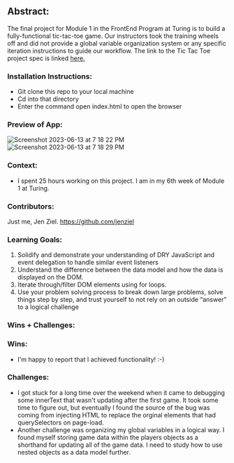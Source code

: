 ## Abstract:  
The final project for Module 1 in the FrontEnd Program at Turing is to build a fully-functional tic-tac-toe game. 
Our instructors took the training wheels off and did not provide a global variable organization system or any specific iteration instructions to guide our workflow. 
The link to the Tic Tac Toe project spec is linked [here.](https://frontend.turing.edu/projects/module-1/tic-tac-toe-solo-v2.html)
### Installation Instructions:
- Git clone this repo to your local machine
- Cd into that directory
- Enter the command open index.html to open the browser

### Preview of App:
![Screenshot 2023-06-13 at 7 18 22 PM](https://user-images.githubusercontent.com/130857864/245631157-5f6472fa-cb55-458c-a16e-595c865b6b4d.png)
![Screenshot 2023-06-13 at 7 18 29 PM](https://user-images.githubusercontent.com/130857864/245631155-17865492-979f-4005-9634-183cfae60a57.png)


### Context:
- I spent 25 hours working on this project.  I am in my 6th week of Module 1 at Turing.

### Contributors:  

Just me, Jen Ziel.  https://github.com/jenziel

### Learning Goals:  
1. Solidify and demonstrate your understanding of DRY JavaScript and event delegation to handle similar event listeners
2. Understand the difference between the data model and how the data is displayed on the DOM.  
3. Iterate through/filter DOM elements using for loops. 
4. Use your problem solving process to break down large problems, solve things step by step, and trust yourself to not rely on an outside “answer” to a logical challenge

### Wins + Challenges:  

### Wins: 
-  I'm happy to report that I achieved functionality! :-)
### Challenges:
- I got stuck for a long time over the weekend when it came to debugging some innerText that wasn't updating after the first game. It took some time to figure out, but eventually I found the source of the bug was coming from injecting HTML to replace the orginal elements that had querySelectors on page-load.    
- Another challenge was organizing my global variables in a logical way.  I found myself storing game data within the players objects as a shorthand for updating all of the game data.  I need to study how to use nested objects as a data model further.  